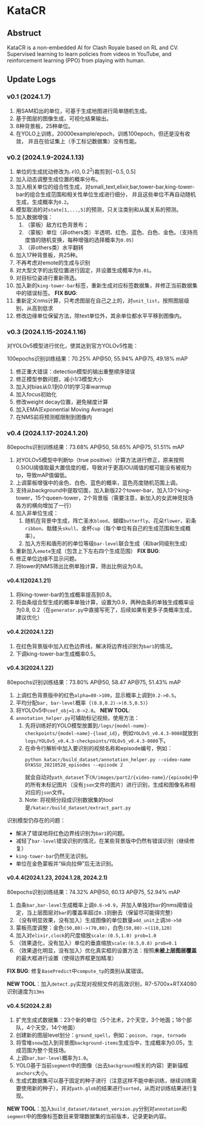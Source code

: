 # KataCR
## Abstruct
KataCR is a non-embedded AI for Clash Royale based on RL and CV. Supervised learning to learn policies from videos in YouTube, and reinforcement learning (PPO) from playing with human.

## Update Logs

### v0.1 (2024.1.7)
1. 用SAM扣出的单位，可基于生成地图进行简单随机生成。
2. 基于图层的图像生成，可视化结果输出。
3. 8种背景板，25种单位。
4. 在YOLO上训练，20000example/epoch，训练100epoch，但还是没有收敛，
   并且在验证集上（手工标记数据集）没有性能。

### v0.2 (2024.1.9-2024.1.13)
1. 单位的生成扰动修改为$\mathcal{N}(0,0.2^2)$裁剪到$[-0.5,0.5]$
2. 加入动态调整生成位置的概率分布。
3. 加入相关单位的组合性生成，对small_text,elixir,bar,tower-bar,king-tower-bar的组合生成范围和相关性单位生成进行细分，
   并且这些单位不再自动随机生成，生成概率为`0.2`。
4. 模型取消的对`state[1,...,5]`的预测，只关注类别和从属关系的预测。
5. 加入数据增强：
   1. （蒙板）敌方红色背景布；
   2. （蒙板）单位（非others类）半透明、红色、蓝色、白色、金色。（支持亮度值的随机变换，每种增强的选择概率为`0.05`）
   3. （非others类）水平翻转
6. 加入17种背景板，共25种。
7. 不再考虑对emote的生成与识别
8. 对大型文字的出现位置进行固定，并设置生成概率为`0.01`。
9. 对目标位姿进行重新筛选。
10. 加入新的`king-tower-bar`标签，重新生成对应标签数据集，并修正当前数据集中的错误标签。
**FIX BUG**:
1. 重新定义nms计算，只考虑图层在自己之上的，对`unit_list`，按照图层级别，从高到低求
2. 修改边缘单位保留方法，除text单位外，其余单位都水平平移到图像内。

### v0.3 (2024.1.15-2024.1.16)
对YOLOv5模型进行优化，使其达到官方YOLOv5性能：

100epochs识别训练结果：70.25% AP@50, 55.94% AP@75, 49.18% mAP
1. 修正重大错误：detection模型的输出重整顺序错误
2. 修正模型参数问题，减小1/3模型大小
3. 加入对bias从0.1到0.01的学习率warmup
4. 加入focus初始化
5. 修改weight decay位置，避免梯度计算
6. 加入EMA(Exponential Moving Average)
7. 在NMS前将预测框限制到图像内


### v0.4 (2024.1.17-2024.1.20)
80epochs识别训练结果：73.68% AP@50, 58.65% AP@75, 51.51% mAP
1. 对YOLOv5模型中判断tp（true positive）计算方法进行修正，原来按照0.5IOU阈值取最大置信度的框，导致对于更高IOU阈值的框可能没有被视为tp，导致mAP值偏低。
2. 上调蒙板增强中的金色、白色、蓝色的概率，蓝色亮度随机范围上调。
3. 支持从background中提取切面，加入新版22个tower-bar，加入13个king-tower，15个queen-tower，2个背景版（需要注意，新加入的女武神竞技场各方的横向增加了一行）
4. 加入非单位生成：
   1. 随机在背景中生成，阵亡圣水`blood`、蝴蝶`butterfly`、花朵`flower`、彩条`ribbon`、骷髅头`skull`、金杯`cup`（每个单位有自己的生成范围和生成概率）。
   2. 加入方形和盾形的的单位等级`bar-level`联合生成（和bar同级别生成）
5. 重新加入`emote`生成（包含上下左右四个生成范围）
**FIX BUG**:
1. 修正单位边缘不显示问题。
2. 将tower的NMS筛出比例单独计算，筛出比例设为0.8。

#### v0.4.1(2024.1.21)
1. 将king-tower-bar的生成概率提高到0.8。
2. 将血条组合型生成的概率单独计算，设置为0.9，两种血条的单独生成概率设为0.8, 0.2（在`generator.py`中直接写死了，后续如果有更多子类概率生成，建议优化）

#### v0.4.2(2024.1.22)
1. 在红色背景版中加入红色边界线，解决将边界线识别为`bar1`的情况。
2. 下调king-tower-bar生成概率0.5。

#### v0.4.3(2024.1.22)
80epochs识别训练结果：73.80% AP@50, 58.47 AP@75, 51.43% mAP
1. 上调红色背景版中的红色`alpha=80->100`，显示概率上调到`0.2->0.5`。
2. 平均分配`bar, bar-level`概率（`(0.8,0.2)->(0.5,0.5)`）
3. 将YOLOv5中`coef_obj=1.0->2.0`。
**NEW TOOL**:
1. `annotation_helper.py`可辅助标记视频，使用方法：
   1. 先将训练好的YOLO模型放置到`/logs/{model-name}-checkpoints/{model-name}-{load_id}`，例如`YOLOv5_v0.4.3-0080`就放到`logs/YOLOv5_v0.4.3-checkpoints/YOLOv5_v0.4.3-0080`下。
   2. 在命令行解析中加入要识别的视频名称和episode编号，例如：
      ```shell
      python katacr/build_dataset/annotation_helper.py --video-name OYASSU_20210528_episodes --episode 2
      ```
      就会自动对`path_dataset`下`CR/images/part2/{video-name}/{episode}`中的所有未标记图片（没有`json`文件的图片）进行识别，生成和图像名称相对应的`json`文件。
   3. Note: 将视频分段成识别数据集的tool是`/katacr/build_dataset/extract_part.py`

识别模型仍存在的问题：

- 解决了错误地将红色边界线识别为`bar1`的问题。
- 减轻了`bar-level`错误识别的情况，在某些背景版中仍然有错误识别（继续修复）
- `king-tower-bar`仍然无法识别。
- 单位在金色蒙板并“纵向拉伸”后无法识别。

#### v0.4.4(2024.1.23, 2024.1.28, 2024.2.1)
80epochs识别训练结果：74.32% AP@50, 60.13 AP@75, 52.94% mAP
1. 血条`bar,bar-level`生成概率上调`0.6->0.9`，并加入单独对`bar`的nms阈值设定，当上层图层对`bar`的覆盖率超过`0.1`则删去（保留尽可能得完整）
2. （没有明显效果，没有加入）生成图像的单位数量`add_unit`上调`30->50`
3. 蒙板亮度调整：金色`(50,80)->(70,80)`，白色`(50,80)->(110,120)`
4. 加入对`elixir,clock`的尺度缩放`scale:(0.5,1.0) prob=1.0`
5. （效果退化，没有加入）单位的垂直缩放`scale:(0.5,0.8) prob=0.1`
6. （效果退化明显，没有加入）优化真实框的设置方法：按照**未被上层图层覆盖**的最大框进行设置（使得边界框更加精准）

**FIX BUG**: 修复`BasePredict`中`compute_tp`的类别从属错误。

**NEW TOOL**：加入`detect.py`实现对视频文件的高效识别，R7-5700x+RTX4080识别速度为`13ms`

#### v0.4.5(2024.2.8)
1. 扩充生成式数据集：23个新的单位（5个法术，2个天空，3个地面；18个部队，4个天空，14个地面）
2. 创建新的图层level划分：`ground_spell`，例如：`poison, rage, tornado`
3. 将雪堆`snow`加入到背景图`background-items`生成当中，生成概率为0.05，生成范围为整个竞技场。
4. 上调`bar,bar-level`概率为`1.0`。
5. YOLO基于当前`segment`中的图像（出去`background`相关的内容）更新锚框`anchors`大小。
6. 生成式数据集可以基于固定的种子进行（注意这样不能中断训练，继续训练需要使用新的种子），并对`path.glob`的结果进行`sorted`，从而对训练结果进行复现。

**NEW TOOL**：加入`build_dataset/dataset_version.py`分别对`annotation`和`segment`中的图像标签数目来管理数据集的当前版本，记录更新内容。